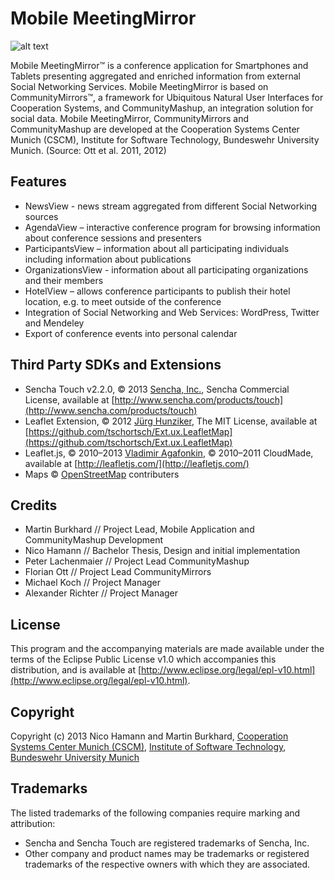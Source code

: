 Mobile MeetingMirror
=========

![alt text](https://raw.github.com/soziotech/Mobile-MeetingMirror/master/screenshots/mobilemeetingmirror.png "Mobile MeetingMirror")

Mobile MeetingMirror™ is a conference application for Smartphones and Tablets presenting aggregated and enriched information from external Social Networking Services. Mobile MeetingMirror is based on CommunityMirrors™, a framework for Ubiquitous Natural User Interfaces for Cooperation Systems, and CommunityMashup, an integration solution for social data. Mobile MeetingMirror, CommunityMirrors and CommunityMashup are developed at the Cooperation Systems Center Munich (CSCM), Institute for Software Technology, Bundeswehr University Munich. (Source: Ott et al. 2011, 2012)

Features
--------------------------------------------------------------------------------
 * NewsView - news stream aggregated from different Social Networking sources
 * AgendaView – interactive conference program for browsing information about conference sessions and presenters
 * ParticipantsView – information about all participating individuals including information about publications
 * OrganizationsView - information about all participating organizations and their members
 * HotelView – allows conference participants to publish their hotel location, e.g. to meet outside of the conference
 * Integration of Social Networking and Web Services: WordPress, Twitter and Mendeley
 * Export of conference events into personal calendar

Third Party SDKs and Extensions
--------------------------------------------------------------------------------
 * Sencha Touch v2.2.0, © 2013 [Sencha, Inc.](http://www.sencha.com), Sencha Commercial License, available at [http://www.sencha.com/products/touch](http://www.sencha.com/products/touch)
 * Leaflet Extension, © 2012 [Jürg Hunziker](http://about.me/juerg.hunziker), The MIT License, available at [https://github.com/tschortsch/Ext.ux.LeafletMap](https://github.com/tschortsch/Ext.ux.LeafletMap)
 * Leaflet.js, © 2010–2013 [Vladimir Agafonkin](http://agafonkin.com/en), © 2010–2011 CloudMade, available at [http://leafletjs.com/](http://leafletjs.com/)
 * Maps © [OpenStreetMap](http://www.openstreetmap.org/) contributers 

Credits
--------------------------------------------------------------------------------
 * Martin Burkhard // Project Lead, Mobile Application and CommunityMashup Development
 * Nico Hamann // Bachelor Thesis, Design and initial implementation
 * Peter Lachenmaier // Project Lead CommunityMashup
 * Florian Ott // Project Lead CommunityMirrors
 * Michael Koch // Project Manager
 * Alexander Richter // Project Manager

License
--------------------------------------------------------------------------------
This program and the accompanying materials are made available under the terms of the Eclipse Public License v1.0 which accompanies this distribution, and is available at [http://www.eclipse.org/legal/epl-v10.html](http://www.eclipse.org/legal/epl-v10.html).
 
Copyright
--------------------------------------------------------------------------------
Copyright (c) 2013 Nico Hamann and Martin Burkhard, [Cooperation Systems Center Munich (CSCM)](http://www.kooperationssysteme.de), [Institute of Software Technology](http://www.unibw.de/inf2), [Bundeswehr University Munich](http://www.unibw.de)

Trademarks
--------------------------------------------------------------------------------
The listed trademarks of the following companies require marking and attribution:<br/>
 * Sencha and Sencha Touch are registered trademarks of Sencha, Inc.
 * Other company and product names may be trademarks or registered trademarks of the respective owners with which they are associated.
